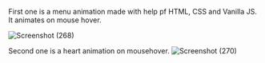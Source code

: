 First one is a menu animation made with help pf HTML, CSS and Vanilla JS. It animates on mouse hover.

![Screenshot (268)](https://user-images.githubusercontent.com/96921017/193300417-b037a916-96bf-4c0f-a142-5e76968165be.png)

Second one is a heart animation on mousehover.
![Screenshot (270)](https://user-images.githubusercontent.com/96921017/193300628-fec61930-b782-48c8-a531-c972008189ad.png)

